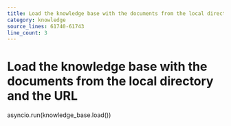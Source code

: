```yaml
---
title: Load the knowledge base with the documents from the local directory and the URL
category: knowledge
source_lines: 61740-61743
line_count: 3
---
```


# Load the knowledge base with the documents from the local directory and the URL
asyncio.run(knowledge_base.load())

